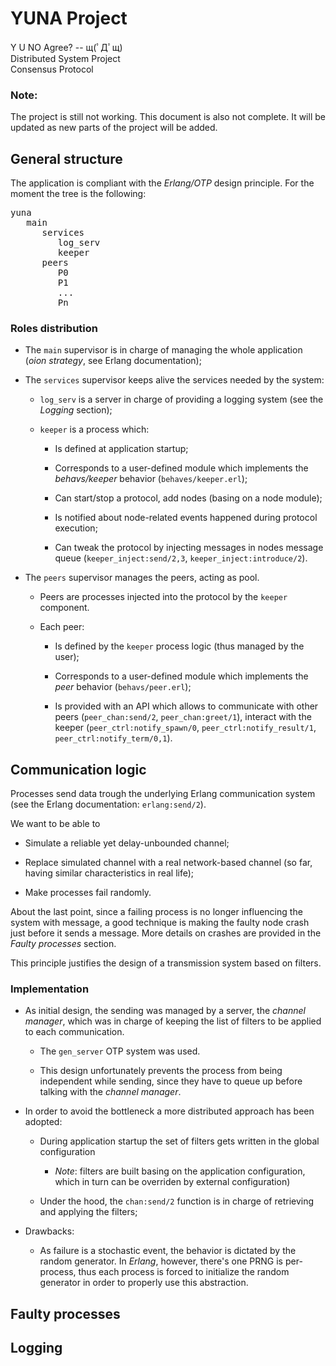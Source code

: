 # YUNA Project

Y U NO Agree? -- щ(ﾟДﾟщ)  
Distributed System Project  
Consensus Protocol

### Note:

The project is still not working. This document is also not complete. It
will be updated as new parts of the project will be added.

## General structure

The application is compliant with the _Erlang/OTP_ design principle.
For the moment the tree is the following:

<pre>
yuna
   main
      services
         log_serv
         keeper
      peers
         P0
         P1
         ...
         Pn
</pre>

### Roles distribution

*   The `main` supervisor is in charge of managing the whole application
    (_oion strategy_, see Erlang documentation);

*   The `services` supervisor keeps alive the services needed by the
    system:

    +   `log_serv` is a server in charge of providing a logging system
        (see the *Logging* section);

    +   `keeper` is a process which:

        -   Is defined at application startup;

        -   Corresponds to a user-defined module which implements the
            _behavs/keeper_ behavior (`behaves/keeper.erl`);

        -   Can start/stop a protocol, add nodes (basing on a node
            module);

        -   Is notified about node-related events happened during protocol
            execution;

        -   Can tweak the protocol by injecting messages in nodes message
            queue (`keeper_inject:send/2,3`, `keeper_inject:introduce/2`).

*   The `peers` supervisor manages the peers, acting as pool.

    +   Peers are processes injected into the protocol by the `keeper`
        component.

    +   Each peer:

        -   Is defined by the `keeper` process logic (thus managed by the
            user);

        -   Corresponds to a user-defined module which implements the _peer_
            behavior (`behavs/peer.erl`);

        -   Is provided with an API which allows to communicate with other
            peers (`peer_chan:send/2`, `peer_chan:greet/1`), interact with
            the keeper (`peer_ctrl:notify_spawn/0`,
            `peer_ctrl:notify_result/1`, `peer_ctrl:notify_term/0,1`).

## Communication logic

Processes send data trough the underlying Erlang communication system (see
the Erlang documentation: `erlang:send/2`).

We want to be able to

*   Simulate a reliable yet delay-unbounded channel;

*   Replace simulated channel with a real network-based channel (so far,
    having similar characteristics in real life);

*   Make processes fail randomly.

About the last point, since a failing process is no longer influencing the
system with message, a good technique is making the faulty node crash just
before it sends a message. More details on crashes are provided in the
*Faulty processes* section.

This principle justifies the design of a transmission system based on
filters.

### Implementation

*   As initial design, the sending was managed by a server, the _channel
    manager_, which was in charge of keeping the list of filters to be
    applied to each communication.

    +   The `gen_server` OTP system was used.

    +   This design unfortunately prevents the process from being
        independent while sending, since they have to queue up before
        talking with the _channel manager_.

*   In order to avoid the bottleneck a more distributed approach has been
    adopted:

    +   During application startup the set of filters gets written in the
        global configuration

        -   *Note*: filters are built basing on the application
            configuration, which in turn can be overriden by
            external configuration)

    +   Under the hood, the `chan:send/2` function is in charge of
        retrieving and applying the filters;

*   Drawbacks:

    +   As failure is a stochastic event, the behavior is dictated by the
        random generator. In _Erlang_, however, there's one PRNG is
        per-process, thus each process is forced to initialize the random
        generator in order to properly use this abstraction.

## Faulty processes

## Logging
